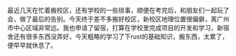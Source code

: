 
最近几天在忙着搬校区，还有学校的一些琐事，顺便在考完后，和朋友们一起玩了会，做了最后的告别。今天终于差不多搬好校区，新校区地理位置很偏僻，离广州市中心区域非常远。我也申请了留宿，打算在学校里完成项目的开发和学习，新宿舍还有很多东西没弄好，今天粗略的学习了下rust的基础知识，搬东西，太累了，便早早就休息了。


